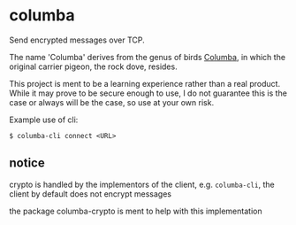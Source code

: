 # columba

Send encrypted messages over TCP.

The name 'Columba' derives from the genus of birds [Columba](https://en.wikipedia.org/wiki/Columba_(bird)), in which the original carrier pigeon, the rock dove, resides.

This project is ment to be a learning experience rather than a real product. While it may prove to be secure enough to use, I do not guarantee this is the case or always will be the case, so use at your own risk.

Example use of cli:

```
$ columba-cli connect <URL>
```

## notice

crypto is handled by the implementors of the client, e.g. `columba-cli`, the client by default does not encrypt messages

the package columba-crypto is ment to help with this implementation
